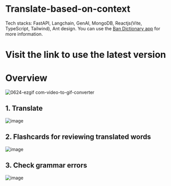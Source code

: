 # Translate-based-on-context
Tech stacks:  FastAPI, Langchain, GenAI, MongoDB, Reactjs(Vite, TypeScript, Tailwind), Ant design.
You can use the [Ban Dictionary app](https://bandict.vercel.app/) for more information.
# Visit the link to use the latest version
# Overview

![0624-ezgif com-video-to-gif-converter](https://github.com/abaoxomtieu/Translate-based-on-context/assets/171532498/dd547ce9-8c67-45c6-b7ed-e675099b677f)

## 1. Translate
![image](https://github.com/abaoxomtieu/Translate-based-on-context/assets/171532498/8a0c6d20-0212-4470-a544-d4f68954fc9e)

## 2. Flashcards for reviewing translated words

![image](https://github.com/abaoxomtieu/Translate-based-on-context/assets/171532498/046adbac-22f8-4548-87de-1d1609c5a572)

## 3. Check grammar errors

![image](https://github.com/abaoxomtieu/Translate-based-on-context/assets/171532498/4fbe7a74-5faa-4a0c-9be8-f24397fd95dd)
